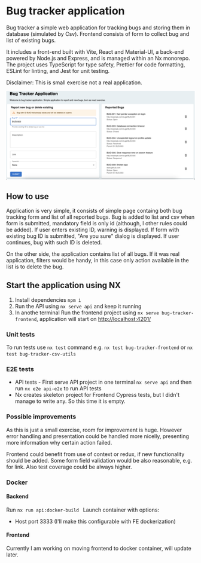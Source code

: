 # Bug tracker application

Bug tracker a simple web application for tracking bugs and storing them in database (simulated by Csv). Frontend consists of form to collect bug and list of existing bugs.

It includes a front-end built with Vite, React and Material-UI, a back-end powered by Node.js and Express, and is managed within an Nx monorepo. The project uses TypeScript for type safety, Prettier for code formatting, ESLint for linting, and Jest for unit testing.

Disclaimer: This is small exercise not a real application.

![Application screenshot](image.png)

## How to use

Application is very simple, it consists of simple page containg both bug tracking form and list of all reported bugs.
Bug is added to list and csv when form is submitted, mandatory field is only id (although, I other rules could be added). If user enters existing ID, warning is displayed. If form with existing bug ID is submitted, "Are you sure" dialog is displayed. If user continues, bug with such ID is deleted.

On the other side, the application contains list of all bugs. If it was real application, filters would be handy, in this case only action available in the list is to delete the bug.

## Start the application using NX

1. Install dependencies `npm i`
2. Run the API using `nx serve api` and keep it running
3. In anothe terminal Run the frontend project using `nx serve bug-tracker-frontend`, application will start on <http://localhost:4201/>

### Unit tests

To run tests use `nx test` command e.g. `nx test bug-tracker-frontend` or `nx test bug-tracker-csv-utils`

### E2E tests

- API tests - First serve API project in one terminal `nx serve api` and then run `nx e2e api-e2e` to run API tests
- Nx creates skeleton project for Frontend Cypress tests, but I didn't manage to write any. So this time it is empty.

### Possible improvements

As this is just a small exercise, room for improvement is huge.
However error handling and presentation could be handled more nicelly, presenting more information why certain action failed.

Frontend could benefit from use of context or redux, if new functionality should be added.
Some form field validation would be also reasonable, e.g. for link.
Also test coverage could be always higher.

### Docker

#### Backend

Run `nx run api:docker-build `
Launch container with options:

- Host port 3333 (I'll make this configurable with FE dockerization)

#### Frontend

Currently I am working on moving frontend to docker container, will update later.
